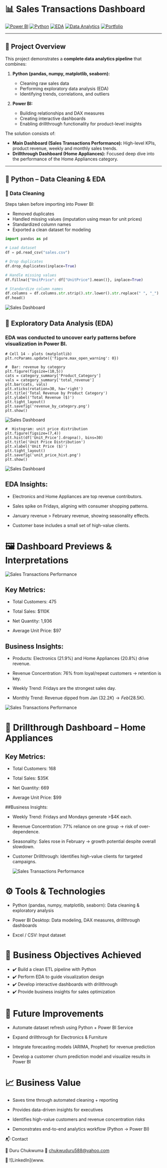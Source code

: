 # 📊 Sales Transactions Dashboard  
[![Power BI](https://img.shields.io/badge/Tool-PowerBI-F2C811?logo=power-bi&logoColor=white)](https://powerbi.microsoft.com/) 
[![Python](https://img.shields.io/badge/Language-Python-3776AB?logo=python&logoColor=white)]()
[![EDA](https://img.shields.io/badge/Process-Exploratory%20Data%20Analysis-orange)]()
[![Data Analytics](https://img.shields.io/badge/Focus-Business%20Intelligence-blue)]()
[![Portfolio](https://img.shields.io/badge/Type-Data%20Analytics%20Portfolio-green)]()

---

## 📌 Project Overview  
This project demonstrates a **complete data analytics pipeline** that combines:  

1. **Python (pandas, numpy, matplotlib, seaborn):**  
   - Cleaning raw sales data  
   - Performing exploratory data analysis (EDA)  
   - Identifying trends, correlations, and outliers  

2. **Power BI:**  
   - Building relationships and DAX measures  
   - Creating interactive dashboards  
   - Enabling drillthrough functionality for product-level insights  

The solution consists of:  
- **Main Dashboard (Sales Transactions Performance):** High-level KPIs, product revenue, weekly and monthly sales trends.  
- **Drillthrough Dashboard (Home Appliances):** Focused deep dive into the performance of the Home Appliances category.  

---

## 🐍 Python – Data Cleaning & EDA  

### 🔹 Data Cleaning  
Steps taken before importing into Power BI:  
- Removed duplicates  
- Handled missing values (imputation using mean for unit prices)  
- Standardized column names  
- Exported a clean dataset for modeling  

```python
import pandas as pd  

# Load dataset  
df = pd.read_csv("sales.csv")  

# Drop duplicates  
df.drop_duplicates(inplace=True)  

# Handle missing values  
df.fillna({"UnitPrice": df["UnitPrice"].mean()}, inplace=True)  

# Standardize column names  
df.columns = df.columns.str.strip().str.lower().str.replace(" ", "_")  
df.head()  
```
![Sales Dashboard](Sales%20python%20images/Sales%20dataset%20image(3).png)

## 🔹 Exploratory Data Analysis (EDA)

### EDA was conducted to uncover early patterns before visualization in Power BI.

```
# Cell 14 - plots (matplotlib)
plt.rcParams.update({'figure.max_open_warning': 0})

#  Bar: revenue by category
plt.figure(figsize=(10,5))
cats = category_summary['Product_Category']
vals = category_summary['total_revenue']
plt.bar(cats, vals)
plt.xticks(rotation=30, ha='right')
plt.title('Total Revenue by Product Category')
plt.ylabel('Total Revenue ($)')
plt.tight_layout()
plt.savefig('revenue_by_category.png')
plt.show()
```
![Sales Dashboard](Sales%20python%20images/Sales%20dataset%20image(2).png)

```
#  Histogram: unit price distribution
plt.figure(figsize=(7,4))
plt.hist(df['Unit_Price'].dropna(), bins=30)
plt.title('Unit Price Distribution')
plt.xlabel('Unit Price ($)')
plt.tight_layout()
plt.savefig('unit_price_hist.png')
plt.show()
```
![Sales Dashboard](Sales%20python%20images/Sales%20dataset%20image(1).png)
## EDA Insights:

- Electronics and Home Appliances are top revenue contributors.

- Sales spike on Fridays, aligning with consumer shopping patterns.

- January revenue > February revenue, showing seasonality effects.

- Customer base includes a small set of high-value clients.

# 🖼️ Dashboard Previews & Interpretations
![Sales Transactions Performance](Sales%20Dashboard%20new.png)

## Key Metrics:

- Total Customers: 475

- Total Sales: $110K

- Net Quantity: 1,936

- Average Unit Price: $97

## Business Insights:

- Products: Electronics (21.9%) and Home Appliances (20.8%) drive revenue.

- Revenue Concentration: 76% from loyal/repeat customers → retention is key.

- Weekly Trend: Fridays are the strongest sales day.

- Monthly Trend: Revenue dipped from Jan ($32.2K) → Feb ($28.5K).

![Sales Transactions Performance](images/Sales%20Dashboard.png)

# 🔹 Drillthrough Dashboard – Home Appliances

## Key Metrics:

- Total Customers: 168

- Total Sales: $35K

- Net Quantity: 669

- Average Unit Price: $99

##Business Insights:

- Weekly Trend: Fridays and Mondays generate >$4K each.

- Revenue Concentration: 77% reliance on one group → risk of over-dependence.

- Seasonality: Sales rose in February → growth potential despite overall slowdown.

- Customer Drillthrough: Identifies high-value clients for targeted campaigns.

  ![Sales Transactions Performance](images/Sales%20Dashboard%20Drillthrough.png)

 #  ⚙️ Tools & Technologies

- Python (pandas, numpy, matplotlib, seaborn): Data cleaning & exploratory analysis

- Power BI Desktop: Data modeling, DAX measures, drillthrough dashboards

- Excel / CSV: Input dataset

# 🎯 Business Objectives Achieved

- ✔️ Build a clean ETL pipeline with Python
- ✔️ Perform EDA to guide visualization design
- ✔️ Develop interactive dashboards with drillthrough
- ✔️ Provide business insights for sales optimization

 # 🚀 Future Improvements

- Automate dataset refresh using Python + Power BI Service

- Expand drillthrough for Electronics & Furniture

- Integrate forecasting models (ARIMA, Prophet) for revenue prediction

- Develop a customer churn prediction model and visualize results in Power BI

#  📈 Business Value

- Saves time through automated cleaning + reporting

- Provides data-driven insights for executives

- Identifies high-value customers and revenue concentration risks

- Demonstrates end-to-end analytics workflow (Python → Power BI)


📬 Contact

👤 Duru Chukwuma
📧 chukwuduru588@yahoo.com

🔗 ![LinkedIn](www.
